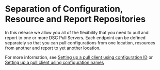 # Separation of Configuration, Resource and Report Repositories

In this release we allow you all of the flexibility that you need to pull and report to one or more DSC Pull Servers. Each endpoint can be defined separately so that you can pull 
configurations from one location, resources from another and report to yet another location. 

For more information, see [Setting up a pull client using configuration ID](https://msdn.microsoft.com/powershell/dsc/pullclientconfigid) or 
[Setting up a pull client using configuration names](https://msdn.microsoft.com/powershell/dsc/pullclientconfignames)
